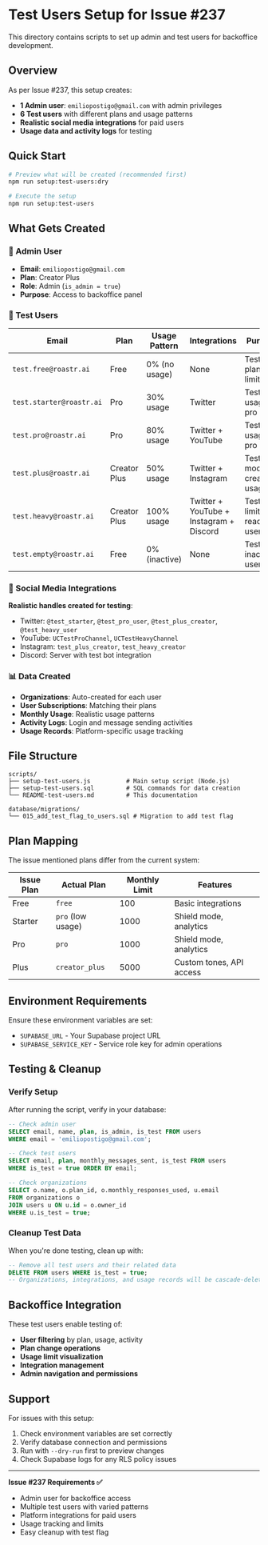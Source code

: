 # Test Users Setup for Issue #237

This directory contains scripts to set up admin and test users for backoffice development.

## Overview

As per Issue #237, this setup creates:
- **1 Admin user**: `emiliopostigo@gmail.com` with admin privileges
- **6 Test users** with different plans and usage patterns
- **Realistic social media integrations** for paid users
- **Usage data and activity logs** for testing

## Quick Start

```bash
# Preview what will be created (recommended first)
npm run setup:test-users:dry

# Execute the setup
npm run setup:test-users
```

## What Gets Created

### 👤 Admin User
- **Email**: `emiliopostigo@gmail.com`
- **Plan**: Creator Plus
- **Role**: Admin (`is_admin = true`)
- **Purpose**: Access to backoffice panel

### 🧪 Test Users

| Email | Plan | Usage Pattern | Integrations | Purpose |
|-------|------|---------------|--------------|---------|
| `test.free@roastr.ai` | Free | 0% (no usage) | None | Test free plan limits |
| `test.starter@roastr.ai` | Pro | 30% usage | Twitter | Test low usage pro user |
| `test.pro@roastr.ai` | Pro | 80% usage | Twitter + YouTube | Test high usage pro user |
| `test.plus@roastr.ai` | Creator Plus | 50% usage | Twitter + Instagram | Test moderate creator usage |
| `test.heavy@roastr.ai` | Creator Plus | 100% usage | Twitter + YouTube + Instagram + Discord | Test limit-reached user |
| `test.empty@roastr.ai` | Free | 0% (inactive) | None | Test inactive user |

### 🔗 Social Media Integrations

**Realistic handles created for testing**:
- Twitter: `@test_starter`, `@test_pro_user`, `@test_plus_creator`, `@test_heavy_user`
- YouTube: `UCTestProChannel`, `UCTestHeavyChannel`
- Instagram: `test_plus_creator`, `test_heavy_creator`
- Discord: Server with test bot integration

### 📊 Data Created

- **Organizations**: Auto-created for each user
- **User Subscriptions**: Matching their plans
- **Monthly Usage**: Realistic usage patterns
- **Activity Logs**: Login and message sending activities
- **Usage Records**: Platform-specific usage tracking

## File Structure

```
scripts/
├── setup-test-users.js          # Main setup script (Node.js)
├── setup-test-users.sql         # SQL commands for data creation  
└── README-test-users.md         # This documentation

database/migrations/
└── 015_add_test_flag_to_users.sql # Migration to add test flag
```

## Plan Mapping

The issue mentioned plans differ from the current system:

| Issue Plan | Actual Plan | Monthly Limit | Features |
|------------|-------------|---------------|----------|
| Free | `free` | 100 | Basic integrations |
| Starter | `pro` (low usage) | 1000 | Shield mode, analytics |
| Pro | `pro` | 1000 | Shield mode, analytics |
| Plus | `creator_plus` | 5000 | Custom tones, API access |

## Environment Requirements

Ensure these environment variables are set:
- `SUPABASE_URL` - Your Supabase project URL
- `SUPABASE_SERVICE_KEY` - Service role key for admin operations

## Testing & Cleanup

### Verify Setup
After running the script, verify in your database:

```sql
-- Check admin user
SELECT email, name, plan, is_admin, is_test FROM users 
WHERE email = 'emiliopostigo@gmail.com';

-- Check test users  
SELECT email, plan, monthly_messages_sent, is_test FROM users 
WHERE is_test = true ORDER BY email;

-- Check organizations
SELECT o.name, o.plan_id, o.monthly_responses_used, u.email 
FROM organizations o
JOIN users u ON u.id = o.owner_id  
WHERE u.is_test = true;
```

### Cleanup Test Data
When you're done testing, clean up with:

```sql
-- Remove all test users and their related data
DELETE FROM users WHERE is_test = true;
-- Organizations, integrations, and usage records will be cascade-deleted
```

## Backoffice Integration

These test users enable testing of:
- **User filtering** by plan, usage, activity
- **Plan change operations** 
- **Usage limit visualization**
- **Integration management**
- **Admin navigation and permissions**

## Support

For issues with this setup:
1. Check environment variables are set correctly
2. Verify database connection and permissions
3. Run with `--dry-run` first to preview changes
4. Check Supabase logs for any RLS policy issues

---

**Issue #237 Requirements ✅**
- Admin user for backoffice access
- Multiple test users with varied patterns  
- Platform integrations for paid users
- Usage tracking and limits
- Easy cleanup with test flag